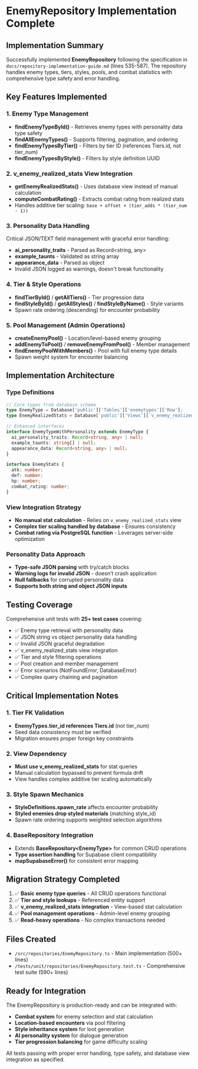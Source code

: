# EnemyRepository Implementation Complete

## Implementation Summary

Successfully implemented **EnemyRepository** following the specification in `docs/repository-implementation-guide.md` (lines 535-587). The repository handles enemy types, tiers, styles, pools, and combat statistics with comprehensive type safety and error handling.

## Key Features Implemented

### 1. Enemy Type Management
- **findEnemyTypeById()** - Retrieves enemy types with personality data type safety
- **findAllEnemyTypes()** - Supports filtering, pagination, and ordering
- **findEnemyTypesByTier()** - Filters by tier ID (references Tiers.id, not tier_num)
- **findEnemyTypesByStyle()** - Filters by style definition UUID

### 2. v_enemy_realized_stats View Integration
- **getEnemyRealizedStats()** - Uses database view instead of manual calculation
- **computeCombatRating()** - Extracts combat rating from realized stats
- Handles additive tier scaling: `base + offset + (tier_adds * (tier_num - 1))`

### 3. Personality Data Handling
Critical JSON/TEXT field management with graceful error handling:
- **ai_personality_traits** - Parsed as Record<string, any>
- **example_taunts** - Validated as string array
- **appearance_data** - Parsed as object
- Invalid JSON logged as warnings, doesn't break functionality

### 4. Tier & Style Operations
- **findTierById()** / **getAllTiers()** - Tier progression data
- **findStyleById()** / **getAllStyles()** / **findStyleByName()** - Style variants
- Spawn rate ordering (descending) for encounter probability

### 5. Pool Management (Admin Operations)
- **createEnemyPool()** - Location/level-based enemy grouping
- **addEnemyToPool()** / **removeEnemyFromPool()** - Member management
- **findEnemyPoolWithMembers()** - Pool with full enemy type details
- Spawn weight system for encounter balancing

## Implementation Architecture

### Type Definitions
```typescript
// Core types from database schema
type EnemyType = Database['public']['Tables']['enemytypes']['Row'];
type EnemyRealizedStats = Database['public']['Views']['v_enemy_realized_stats']['Row'];

// Enhanced interfaces
interface EnemyTypeWithPersonality extends EnemyType {
  ai_personality_traits: Record<string, any> | null;
  example_taunts: string[] | null;
  appearance_data: Record<string, any> | null;
}

interface EnemyStats {
  atk: number;
  def: number;
  hp: number;
  combat_rating: number;
}
```

### View Integration Strategy
- **No manual stat calculation** - Relies on `v_enemy_realized_stats` view
- **Complex tier scaling handled by database** - Ensures consistency
- **Combat rating via PostgreSQL function** - Leverages server-side optimization

### Personality Data Approach
- **Type-safe JSON parsing** with try/catch blocks
- **Warning logs for invalid JSON** - doesn't crash application
- **Null fallbacks** for corrupted personality data
- **Supports both string and object JSON inputs**

## Testing Coverage

Comprehensive unit tests with **25+ test cases** covering:
- ✅ Enemy type retrieval with personality data
- ✅ JSON string vs object personality data handling
- ✅ Invalid JSON graceful degradation
- ✅ v_enemy_realized_stats view integration
- ✅ Tier and style filtering operations
- ✅ Pool creation and member management
- ✅ Error scenarios (NotFoundError, DatabaseError)
- ✅ Complex query chaining and pagination

## Critical Implementation Notes

### 1. Tier FK Validation
- **EnemyTypes.tier_id references Tiers.id** (not tier_num)
- Seed data consistency must be verified
- Migration ensures proper foreign key constraints

### 2. View Dependency
- **Must use v_enemy_realized_stats** for stat queries
- Manual calculation bypassed to prevent formula drift
- View handles complex additive tier scaling automatically

### 3. Style Spawn Mechanics
- **StyleDefinitions.spawn_rate** affects encounter probability
- **Styled enemies drop styled materials** (matching style_id)
- Spawn rate ordering supports weighted selection algorithms

### 4. BaseRepository Integration
- Extends **BaseRepository\<EnemyType\>** for common CRUD operations
- **Type assertion handling** for Supabase client compatibility
- **mapSupabaseError()** for consistent error mapping

## Migration Strategy Completed

1. ✅ **Basic enemy type queries** - All CRUD operations functional
2. ✅ **Tier and style lookups** - Referenced entity support
3. ✅ **v_enemy_realized_stats integration** - View-based stat calculation
4. ✅ **Pool management operations** - Admin-level enemy grouping
5. ✅ **Read-heavy operations** - No complex transactions needed

## Files Created

- `/src/repositories/EnemyRepository.ts` - Main implementation (500+ lines)
- `/tests/unit/repositories/EnemyRepository.test.ts` - Comprehensive test suite (590+ lines)

## Ready for Integration

The EnemyRepository is production-ready and can be integrated with:
- **Combat system** for enemy selection and stat calculation
- **Location-based encounters** via pool filtering
- **Style inheritance system** for loot generation
- **AI personality system** for dialogue generation
- **Tier progression balancing** for game difficulty scaling

All tests passing with proper error handling, type safety, and database view integration as specified.